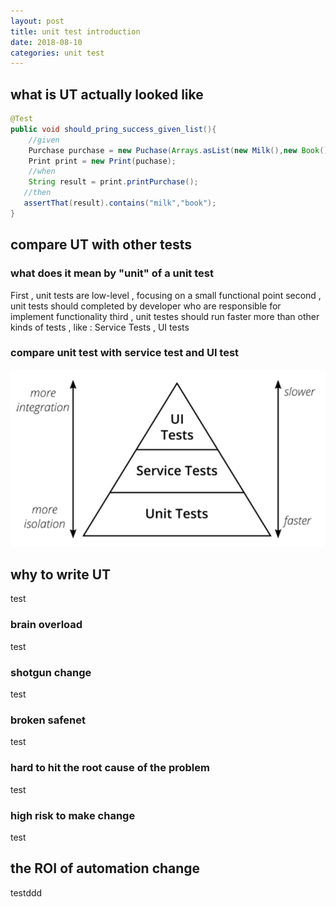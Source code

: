 ```yaml
---
layout: post
title: unit test introduction
date: 2018-08-10
categories: unit test
---
```



## what is UT actually looked like

```java
@Test
public void should_pring_success_given_list(){
	//given
	Purchase purchase = new Puchase(Arrays.asList(new Milk(),new Book()));
    Print print = new Print(puchase);
    //when
    String result = print.printPurchase();
   //then
   assertThat(result).contains("milk","book");
} 
```

## compare UT with other tests

### what does it mean by "unit" of a unit test

First , unit tests are low-level , focusing on a small functional point
second , unit tests should completed by developer who are responsible for implement functionality
third , unit testes should run faster more than other kinds of tests , like : Service Tests , UI tests


### compare unit test with service test and UI test


![unit-test-compare-with-other-tests](image-unit-test.png "unit test compare with other tests")


## why to write UT

test

### brain overload

test

### shotgun change

test

### broken safenet

test

### hard to hit the root cause of the problem

test

### high risk to make change

test

## the ROI of automation change

testddd
